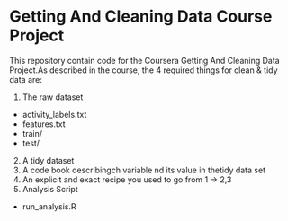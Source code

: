 # Getting And Cleaning Data Course Project
This repository contain code for the Coursera Getting And Cleaning Data Project.As described in the course, the 4 required things for clean & tidy data are:

1. The raw dataset
  - activity_labels.txt
  - features.txt
  - train/
  - test/
2. A tidy dataset
3. A code book describingch variable nd its value in thetidy data set
4. An explicit and exact recipe you used to go from 1 -> 2,3
5. Analysis Script
  - run_analysis.R 

